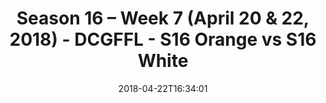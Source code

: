 ---
title: Season 16 – Week 7 (April 20 & 22, 2018) - DCGFFL - S16 Orange vs S16 White
teams-score:
- team: _teams/s16-orange.md
  score: 27
- team: _teams/s16-white.md
  score: 20
mvp: Chris Gilyard, Jim Roll
game-ball: Marlon Davis, Porter Brockway
season: 16
week: 7
date: '2018-04-22T16:34:01'
pageid: season-16-week-7-april-20-22-2018-6354-vs-6368
---